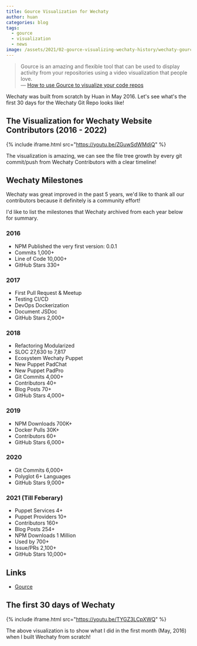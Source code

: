 ```yaml
---
title: Gource Visualization for Wechaty
author: huan
categories: blog
tags:
  - gource
  - visualization
  - news
image: /assets/2021/02-gource-visualizing-wechaty-history/wechaty-gource.webp
---
```


> Gource is an amazing and flexible tool that can be used to display activity from your repositories using a video visualization that people love.  
> &mdash; [How to use Gource to visualize your code repos](https://opensource.com/business/16/8/intro-to-gource#:~:text=Gource%20is%20an%20amazing%20and,(version%203%20or%20later).)

Wechaty was built from scratch by Huan in May 2016. Let's see what's the first 30 days for the Wechaty Git Repo looks like!

## The Visualization for Wechaty Website Contributors (2016 - 2022)

{% include iframe.html src="https://youtu.be/ZGuwSdWMdjQ" %}

The visualization is amazing, we can see the file tree growth by every git commit/push from Wechaty Contributors with a clear timeline!

## Wechaty Milestones

Wechaty was great improved in the past 5 years, we'd like to thank all our contributors because it definitely is a community effort!

I'd like to list the milestones that Wechaty archived from each year below for summary.

### 2016

- NPM Published the very first version: 0.0.1
- Commits 1,000+
- Line of Code 10,000+
- GitHub Stars 330+

### 2017

- First Pull Request & Meetup
- Testing CI/CD
- DevOps Dockerization
- Document JSDoc
- GitHub Stars 2,000+

### 2018

- Refactoring Modularized
- SLOC 27,630 to 7,817
- Ecosystem Wechaty Puppet
- New Puppet PadChat
- New Puppet PadPro
- Git Commits 4,000+
- Contributors 40+
- Blog Posts 70+
- GitHub Stars 4,000+

### 2019

- NPM Downloads 700K+
- Docker Pulls 30K+
- Contributors 60+
- GitHub Stars 6,000+

### 2020

- Git Commits 6,000+
- Polyglot 6+ Languages
- GitHub Stars 9,000+

### 2021 (Till Feberary)

- Puppet Services 4+
- Puppet Providers 10+
- Contributors 160+
- Blog Posts 254+
- NPM Downloads 1 Million
- Used by 700+
- Issue/PRs 2,100+
- GitHub Stars 10,000+

## Links

- [Gource](https://gource.io/)

## The first 30 days of Wechaty

{% include iframe.html src="https://youtu.be/TYGZ3LCpXWQ" %}

The above visualization is to show what I did in the first month (May, 2016) when I built Wechaty from scratch!
